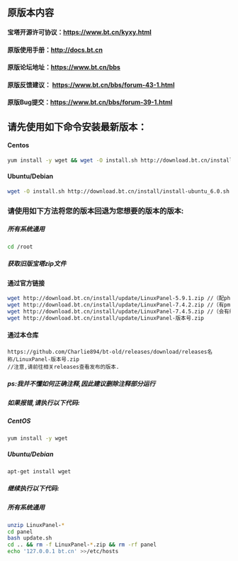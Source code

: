 ## 原版本内容
#### 宝塔开源许可协议：https://www.bt.cn/kyxy.html
#### 原版使用手册：http://docs.bt.cn
#### 原版论坛地址：https://www.bt.cn/bbs
#### 原版反馈建议： https://www.bt.cn/bbs/forum-43-1.html
#### 原版Bug提交：https://www.bt.cn/bbs/forum-39-1.html

## 请先使用如下命令安装最新版本：
#### Centos
```bash
yum install -y wget && wget -O install.sh http://download.bt.cn/install/install_6.0.sh && sh install.sh
```
#### Ubuntu/Debian
```bash
wget -O install.sh http://download.bt.cn/install/install-ubuntu_6.0.sh && sudo bash install.sh
```
### 请使用如下方法将您的版本回退为您想要的版本的版本:
##### 所有系统通用
```bash
cd /root
```
##### 获取旧版宝塔zip文件
#### 通过官方链接
```bash
wget http://download.bt.cn/install/update/LinuxPanel-5.9.1.zip //（配php7.2的开心版）
wget http://download.bt.cn/install/update/LinuxPanel-7.4.2.zip //（有pma漏洞）
wget http://download.bt.cn/install/update/LinuxPanel-7.4.5.zip //（会有绑定提醒）
wget http://download.bt.cn/install/update/LinuxPanel-版本号.zip
```
#### 通过本仓库
```bsah
https://github.com/Charlie894/bt-old/releases/download/releases名称/LinuxPanel-版本号.zip
//注意,请前往相关releases查看发布的版本.
```
##### ps:我并不懂如何正确注释,因此建议删除注释部分运行
##### 如果报错,请执行以下代码:
##### CentOS
```bash
yum install -y wget
```
##### Ubuntu/Debian
```bash
apt-get install wget
```
##### 继续执行以下代码:
##### 所有系统通用
```bash
unzip LinuxPanel-*
cd panel
bash update.sh
cd .. && rm -f LinuxPanel-*.zip && rm -rf panel
echo '127.0.0.1 bt.cn' >>/etc/hosts
```
